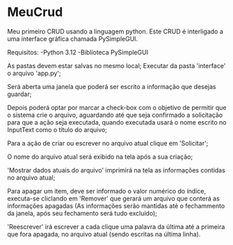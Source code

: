 # MeuCrud
 Meu primeiro CRUD usando a linguagem python. Este CRUD é interligado a uma interface gráfica chamada PySimpleGUI.

 Requisitos:
 -Python 3.12
 -Biblioteca PySimpleGUI
 
 As pastas devem estar salvas no mesmo local;
 Executar da pasta 'interface' o arquivo 'app.py';
 
 Será aberta uma janela que poderá ser escrito a informação que desejas guardar;
 
 Depois poderá optar por marcar a check-box com o objetivo de permitir que o sistema crie o arquivo, aguardando até que seja confirmado a solicitação para que a ação seja executada, 
 quando executada usará o nome escrito no InputText como o título do arquivo;
 
 Para a ação de criar ou escrever no arquivo atual clique em 'Solicitar';

 O nome do arquivo atual será exibido na tela após a sua criação;

 'Mostrar dados atuais do arquivo' imprimirá na tela as informações contidas no arquivo atual;

 Para apagar um item, deve ser informado o valor numérico do índice, executa-se cliclando em 'Remover' que gerará um arquivo que conterá
 as informações apagadas (As informações serão mantidas até o fechammento da janela, após seu fechamento será tudo excluído);

 'Reescrever' irá escrever a cada clique uma palavra da última até a primeira que fora apagada, no arquivo atual (sendo escritas na última linha).
